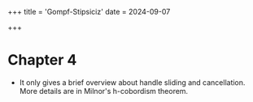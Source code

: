 +++
title = 'Gompf-Stipsiciz'
date = 2024-09-07

+++

# Chapter 4
- It only gives a brief overview about handle sliding and cancellation. More details are in Milnor's h-cobordism theorem.